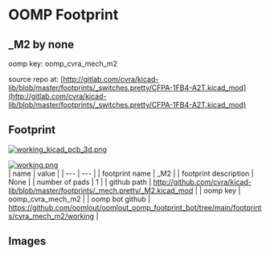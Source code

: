 # OOMP Footprint  
## _M2  by none  
  
oomp key: oomp_cvra_mech_m2  
  
source repo at: [http://gitlab.com/cvra/kicad-lib/blob/master/footprints/_switches.pretty/CFPA-1FB4-A2T.kicad_mod](http://gitlab.com/cvra/kicad-lib/blob/master/footprints/_switches.pretty/CFPA-1FB4-A2T.kicad_mod)  
## Footprint  
  
[![working_kicad_pcb_3d.png](working_kicad_pcb_3d_600.png)](working_kicad_pcb_3d.png)  
  
[![working.png](working_600.png)](working.png)  
| name | value | 
| --- | --- | 
| footprint name | _M2 | 
| footprint description | None | 
| number of pads | 1 | 
| github path | http://github.com/cvra/kicad-lib/blob/master/footprints/_mech.pretty/_M2.kicad_mod | 
| oomp key | oomp_cvra_mech_m2 | 
| oomp bot github | https://github.com/oomlout/oomlout_oomp_footprint_bot/tree/main/footprints/cvra_mech_m2/working | 
## Images  
